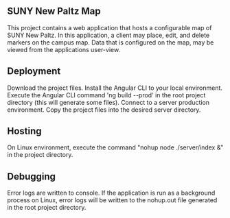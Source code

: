 ## SUNY New Paltz Map
This project contains a web application that hosts a configurable map of SUNY New Paltz. In this application, a client may place, edit, and delete markers on the campus map. Data that is configured on the map, may be viewed from the applications user-view.

## Deployment
Download the project files. Install the Angular CLI to your local environment. Execute the Angular CLI command 'ng build --prod' in the root project directory (this will generate some files). Connect to a server production environment. Copy the project files into the desired server directory. 

## Hosting
On Linux environment, execute the command "nohup node ./server/index &" in the project directory.

## Debugging
Error logs are written to console. If the application is run as a background process on Linux, error logs will be written to the nohup.out file generated in the root project directory.

